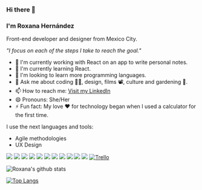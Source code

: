 ### Hi there 👋
### I&apos;m Roxana Hernández


Front-end developer and designer from Mexico City.

*"I focus on each of the steps I take to reach the goal."*


- 🔭 I&apos;m currently working with React on an app to write personal notes.
- 🌱 I&apos;m currently learning React.
- 👯 I&apos;m looking to learn more programming languages.
- 💬 Ask me about coding 👩‍💻, design, films 📽️, culture and gardening 🌹. 
- 📫 How to reach me: [Visit my LinkedIn](http://www.linkedin.com/in/roxypoceros "Visit my LinkedIn")
- 😄 Pronouns: She/Her
- ⚡ Fun fact: My love ❤️ for technology began when I used a calculator for the first time.

I use the next languages and tools:
- Agile methodologies
- UX Design


<img src = "https://img.shields.io/badge/-HTML5-E34F26?style=flat&logo=html5&logoColor=white"> <img src = "https://img.shields.io/badge/-CSS3-1572B6?style=flat&logo=css3&logoColor=white">
<img src="https://img.shields.io/badge/-JavaScript-F7DF1E?style=flat&logo=javascript&logoColor=000">
<img src="https://img.shields.io/badge/-React-eaeaea?style=flat&logo=react&logoColor=00c8ff">
<img src="https://img.shields.io/badge/-Firebase-FFA611?style=flat&logo=firebase&logoColor=FFFFFF">
<img src="http://img.shields.io/badge/-Git-F1502F?style=flat&logo=git&logoColor=FFFFFF">
<img src="http://img.shields.io/badge/-Github-000000?style=flat&logo=github&logoColor=FFFFFF">
<img src="http://img.shields.io/badge/-VS%20Code-007ACC?style=flat&logo=visual%20studio%20code&logoColor=white">
<img src="http://img.shields.io/badge/-Figma-F24E1E?style=flat&logo=figma&logoColor=white">
<img src="http://img.shields.io/badge/-Photoshop-31A8FF?style=flat&logo=adobephotoshop&logoColor=white">
<img src="http://img.shields.io/badge/-Illustrator-FF9A00?style=flat&logo=adobeillustrator&logoColor=white">
[![Trello](https://img.shields.io/badge/-Trello-0052CC?style=flat&logo=Trello&logoColor=white&react&link=https://github.com/roxypoceros)](https://github.com/roxypoceros) 









![Roxana's github stats](https://github-readme-stats.vercel.app/api?username=roxypoceros&&show_icons=true&title_color=#000&icon_color=e91e63&text_color=daf7dc&bg_color=e91e63)<br>

[![Top Langs](https://github-readme-stats.vercel.app/api/top-langs/?username=roxypoceros&layout=compact)](https://github.com/roxypoceros/github-readme-stats)
